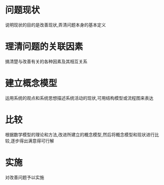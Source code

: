 # 问题现状
说明现状的目的是改善现状,弄清问题本身的基本定义
# 理清问题的关联因素
搞清楚与改善有关的各种因素及其相互关系
# 建立概念模型
运用系统的观点和系统思想描述系统活动的现状,可用结构模型或流程图来表达
# 比较
根据数学模型的理论和方法,改进所建立的概念模型,然后将概念模型和现状进行比较,逐步得出满意得可行解
# 实施
对改善问题予以实施